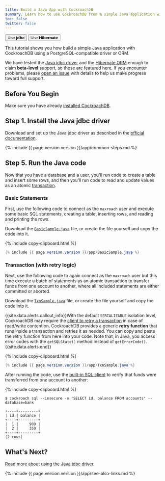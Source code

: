 ```yaml
---
title: Build a Java App with CockroachDB
summary: Learn how to use CockroachDB from a simple Java application with the jdbc driver.
toc: false
twitter: false
---
```


<div class="filters filters-big clearfix">
    <a href="build-a-java-app-with-cockroachdb.html"><button class="filter-button current">Use <strong>jdbc</strong></button></a>
    <a href="build-a-java-app-with-cockroachdb-hibernate.html"><button class="filter-button">Use <strong>Hibernate</strong></button></a>
</div>

This tutorial shows you how build a simple Java application with CockroachDB using a PostgreSQL-compatible driver or ORM.

We have tested the [Java jdbc driver](https://jdbc.postgresql.org/) and the [Hibernate ORM](http://hibernate.org/) enough to claim **beta-level** support, so those are featured here. If you encounter problems, please [open an issue](https://github.com/cockroachdb/cockroach/issues/new) with details to help us make progress toward full support.

<div id="toc"></div>

## Before You Begin

Make sure you have already [installed CockroachDB](install-cockroachdb.html).

## Step 1. Install the Java jdbc driver

Download and set up the Java jdbc driver as described in the [official documentation](https://jdbc.postgresql.org/documentation/head/setup.html).

{% include {{ page.version.version }}/app/common-steps.md %}

## Step 5. Run the Java code

Now that you have a database and a user, you'll run code to create a table and insert some rows, and then you'll run code to read and update values as an atomic [transaction](transactions.html).

### Basic Statements

First, use the following code to connect as the `maxroach` user and execute some basic SQL statements, creating a table, inserting rows, and reading and printing the rows.

Download the <a href="https://raw.githubusercontent.com/cockroachdb/docs/master/_includes/app/BasicSample.java" download><code>BasicSample.java</code></a> file, or create the file yourself and copy the code into it.

{% include copy-clipboard.html %}
~~~ java
{% include {{ page.version.version }}/app/BasicSample.java %}
~~~

### Transaction (with retry logic)

Next, use the following code to again connect as the `maxroach` user but this time execute a batch of statements as an atomic transaction to transfer funds from one account to another, where all included statements are either committed or aborted.

Download the <a href="https://raw.githubusercontent.com/cockroachdb/docs/master/_includes/app/TxnSample.java" download><code>TxnSample.java</code></a> file, or create the file yourself and copy the code into it.

{{site.data.alerts.callout_info}}With the default <code>SERIALIZABLE</code> isolation level, CockroachDB may require the <a href="transactions.html#transaction-retries">client to retry a transaction</a> in case of read/write contention. CockroachDB provides a generic <strong>retry function</strong> that runs inside a transaction and retries it as needed. You can copy and paste the retry function from here into your code. Note that, in Java, you access error codes with the <code>getSQLState()</code> method instead of <code>getErrorCode()</code>.{{site.data.alerts.end}}

{% include copy-clipboard.html %}
~~~ java
{% include {{ page.version.version }}/app/TxnSample.java %}
~~~

After running the code, use the [built-in SQL client](use-the-built-in-sql-client.html) to verify that funds were transferred from one account to another:

{% include copy-clipboard.html %}
~~~ shell
$ cockroach sql --insecure -e 'SELECT id, balance FROM accounts' --database=bank
~~~

~~~
+----+---------+
| id | balance |
+----+---------+
|  1 |     900 |
|  2 |     350 |
+----+---------+
(2 rows)
~~~

## What's Next?

Read more about using the [Java jdbc driver](https://jdbc.postgresql.org/).

{% include {{ page.version.version }}/app/see-also-links.md %}
